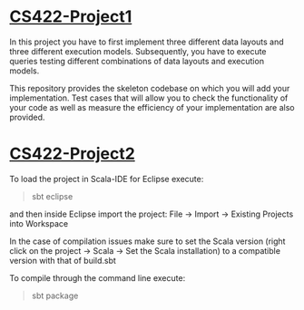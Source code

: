 # [CS422-Project1](https://github.com/CS-422/CS422-Project1)

In this project you have to first implement three different data layouts and three different execution models. Subsequently, you have to execute queries testing different combinations of data layouts and execution models.

This repository provides the skeleton codebase on which you will add your implementation. Test cases that will allow you to check the functionality of your code as well as measure the efficiency of your implementation are also provided.

# [CS422-Project2](https://github.com/CS-422/CS422-Project2)
To load the project in Scala-IDE for Eclipse execute: 
> sbt eclipse

and then inside Eclipse import the project:
File -> Import -> Existing Projects into Workspace

In the case of compilation issues make sure to set the Scala version (right click on the project -> Scala -> Set the Scala installation) to a compatible version with that of build.sbt

To compile through the command line execute:
> sbt package
